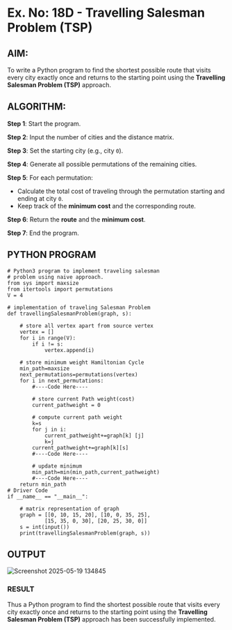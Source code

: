 # Ex. No: 18D - Travelling Salesman Problem (TSP)

## AIM:
To write a Python program to find the shortest possible route that visits every city exactly once and returns to the starting point using the **Travelling Salesman Problem (TSP)** approach.

## ALGORITHM:

**Step 1**: Start the program.

**Step 2**: Input the number of cities and the distance matrix.

**Step 3**: Set the starting city (e.g., city `0`).

**Step 4**: Generate all possible permutations of the remaining cities.

**Step 5**: For each permutation:
- Calculate the total cost of traveling through the permutation starting and ending at city `0`.
- Keep track of the **minimum cost** and the corresponding route.

**Step 6**: Return the **route** and the **minimum cost**.

**Step 7**: End the program.

## PYTHON PROGRAM

```
# Python3 program to implement traveling salesman
# problem using naive approach.
from sys import maxsize
from itertools import permutations
V = 4

# implementation of traveling Salesman Problem
def travellingSalesmanProblem(graph, s):

	# store all vertex apart from source vertex
	vertex = []
	for i in range(V):
		if i != s:
			vertex.append(i)

	# store minimum weight Hamiltonian Cycle
	min_path=maxsize
	next_permutations=permutations(vertex)
	for i in next_permutations:
	    #----Code Here----

		# store current Path weight(cost)
		current_pathweight = 0

		# compute current path weight 
		k=s
		for j in i:
		    current_pathweight+=graph[k] [j]
		    k=j
		current_pathweight+=graph[k][s]
		#----Code Here----
		
		# update minimum
		min_path=min(min_path,current_pathweight)
		#----Code Here----
	return min_path	
# Driver Code
if __name__ == "__main__":

	# matrix representation of graph
	graph = [[0, 10, 15, 20], [10, 0, 35, 25],
			[15, 35, 0, 30], [20, 25, 30, 0]]
	s = int(input())
	print(travellingSalesmanProblem(graph, s))

```

## OUTPUT
![Screenshot 2025-05-19 134845](https://github.com/user-attachments/assets/63982af2-ee4b-402d-81a3-25f463fda94f)

### RESULT
Thus a Python program to find the shortest possible route that visits every city exactly once and returns to the starting point using the **Travelling Salesman Problem (TSP)** approach has been successfully implemented.

